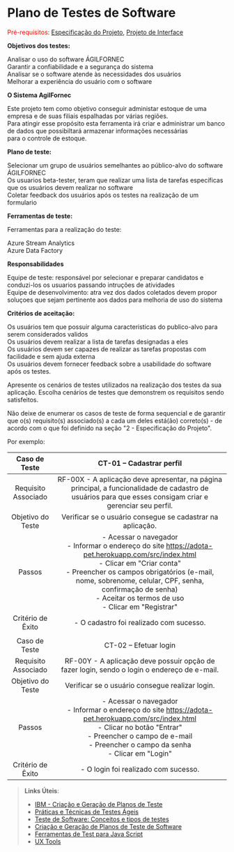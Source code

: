 # Plano de Testes de Software

<span style="color:red">Pré-requisitos: <a href="2-Especificação do Projeto.md"> Especificação do Projeto</a></span>, <a href="3-Projeto de Interface.md"> Projeto de Interface</a>

**Objetivos dos testes:**

Analisar o uso do software ÁGILFORNEC <br />
Garantir a confiabilidade e a segurança do sistema <br />
Analisar se o software atende às necessidades dos usuários <br />
Melhorar a experiência do usuário com o software

**O Sistema AgilFornec**

Este projeto tem como objetivo conseguir administar estoque de uma empresa e de suas filiais espalhadas por várias regiões. <br />
Para atingir esse propósito esta ferramenta irá criar e administrar um banco de dados que possibiltará armazenar informações necessárias <br />
para o controle de estoque.

**Plano de teste:**

Selecionar um grupo de usuários semelhantes ao público-alvo do software ÁGILFORNEC <br />
Os usuarios beta-tester, teram que realizar uma lista de tarefas específicas que os usuários devem realizar no software <br />
Coletar feedback dos usuários após os testes na realização de um formulario

**Ferramentas de teste:**

Ferramentas para a realização do teste:

Azure Stream Analytics <br />
Azure Data Factory


**Responsabilidades** <br />

Equipe de teste: responsável por selecionar e preparar candidatos e conduzi-los os usuarios passando intruções de atividades<br />
Equipe de desenvolvimento: atra vez dos dados coletados devem propor soluçoes que sejam pertinente aos dados para melhoria de uso do sistema<br />

**Critérios de aceitação:**

Os usuários tem que possuir alguma caracteristicas do publico-alvo para serem considerados validos <br />
Os usuários devem realizar a lista de tarefas designadas a eles <br />
Os usuários devem ser capazes de realizar as tarefas propostas com facilidade e sem ajuda externa <br />
Os usuários devem fornecer feedback sobre a usabilidade do software após os testes.


























Apresente os cenários de testes utilizados na realização dos testes da sua aplicação. Escolha cenários de testes que demonstrem os requisitos sendo satisfeitos.

Não deixe de enumerar os casos de teste de forma sequencial e de garantir que o(s) requisito(s) associado(s) a cada um deles está(ão) correto(s) - de acordo com o que foi definido na seção "2 - Especificação do Projeto". 

Por exemplo:
 
| **Caso de Teste** 	| **CT-01 – Cadastrar perfil** 	|
|:---:	|:---:	|
|	Requisito Associado 	| RF-00X - A aplicação deve apresentar, na página principal, a funcionalidade de cadastro de usuários para que esses consigam criar e gerenciar seu perfil. |
| Objetivo do Teste 	| Verificar se o usuário consegue se cadastrar na aplicação. |
| Passos 	| - Acessar o navegador <br> - Informar o endereço do site https://adota-pet.herokuapp.com/src/index.html<br> - Clicar em "Criar conta" <br> - Preencher os campos obrigatórios (e-mail, nome, sobrenome, celular, CPF, senha, confirmação de senha) <br> - Aceitar os termos de uso <br> - Clicar em "Registrar" |
|Critério de Êxito | - O cadastro foi realizado com sucesso. |
|  	|  	|
| Caso de Teste 	| CT-02 – Efetuar login	|
|Requisito Associado | RF-00Y	- A aplicação deve possuir opção de fazer login, sendo o login o endereço de e-mail. |
| Objetivo do Teste 	| Verificar se o usuário consegue realizar login. |
| Passos 	| - Acessar o navegador <br> - Informar o endereço do site https://adota-pet.herokuapp.com/src/index.html<br> - Clicar no botão "Entrar" <br> - Preencher o campo de e-mail <br> - Preencher o campo da senha <br> - Clicar em "Login" |
|Critério de Êxito | - O login foi realizado com sucesso. |

 
> **Links Úteis**:
> - [IBM - Criação e Geração de Planos de Teste](https://www.ibm.com/developerworks/br/local/rational/criacao_geracao_planos_testes_software/index.html)
> - [Práticas e Técnicas de Testes Ágeis](http://assiste.serpro.gov.br/serproagil/Apresenta/slides.pdf)
> -  [Teste de Software: Conceitos e tipos de testes](https://blog.onedaytesting.com.br/teste-de-software/)
> - [Criação e Geração de Planos de Teste de Software](https://www.ibm.com/developerworks/br/local/rational/criacao_geracao_planos_testes_software/index.html)
> - [Ferramentas de Test para Java Script](https://geekflare.com/javascript-unit-testing/)
> - [UX Tools](https://uxdesign.cc/ux-user-research-and-user-testing-tools-2d339d379dc7)
